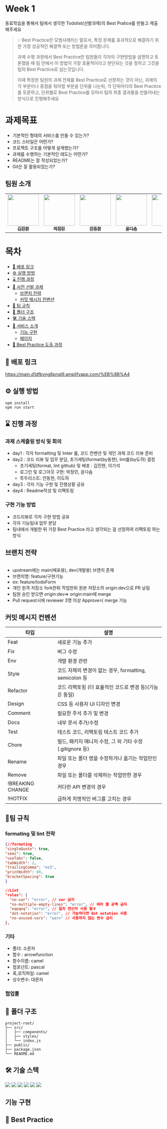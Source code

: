 # **Week 1**

동료학습을 통해서 팀에서 생각한 Todolist(선발과제)의 Best Pratice를 만들고 제출해주세요

> 💡 Best Practice란 모범사례라는 말로서, 특정 문제를 효과적으로 해결하기 위한 가장 성공적인 해결책 또는 방법론을 의미합니다.
>
> 과제 수행 과정에서 Best Practice란 팀원들이 각자의 구현방법을 설명하고 토론했을 때 팀 안에서 이 방법이 가장 효율적이라고 판단되는 것을 정하고 그것을 팀의 Best Practice로 삼는것입니다.
>
> 이때 특정한 팀원의 과제 전체를 Best Practice로 선정하는 것이 아닌, 과제의 각 부분이나 중점을 둬야할 부분을 단위를 나눈뒤, 각 단위마다의 Best Practice를 토론하고, 단위별로 Best Practice를 모아서 팀의 최종 결과물을 만들어내는 방식으로 진행해주세요


# 과제목표
- 기본적인 형태의 서비스를 만들 수 있는가?
- 코드 스타일은 어떤가?
- 프로젝트 구조를 어떻게 설계했는가?
- 과제를 수행하는 기본적인 태도는 어떤가?
- README는 잘 작성되었는가?
- Git은 잘 활용되었는가?


<h2>팀원 소개</h2>

<table>
  <tbody>
    <tr>
      <td align="center"><a href="https://github.com/wlsgus93"><img src="https://avatars.githubusercontent.com/u/35252854?v=4" width="100px;" alt=""/><br /><sub><b>김진현</b></sub></a><br /></td>
      <td align="center"><a href="https://github.com/plou102"><img src="https://avatars.githubusercontent.com/u/107393773?v=4" width="100px;" alt=""/><br /><sub><b>박정민</b></sub></a><br /></td>
      <td align="center"><a href="https://github.com/Donghyun-git"><img src="https://avatars.githubusercontent.com/u/78803763?v=4" width="100px;" alt=""/><br /><sub><b>안동현</b></sub></a><br /></td>
           <td align="center"><a href="https://github.com/datoybi"><img src="https://avatars.githubusercontent.com/u/41810621?v=4" width="100px;" alt=""/><br /><sub><b>윤다솜</b></sub></a><br /></td>
     <td align="center"><a href="https://github.com/kiseokDev"><img src="https://avatars.githubusercontent.com/u/107299502?v=4" width="100px;" alt=""/><br /><sub><b>이기석</b></sub></a><br /></td>
     <td align="center"><a href="https://github.com/haron-lee"><img src="https://avatars.githubusercontent.com/u/88657261?v=4" width="100px;" alt=""/><br /><sub><b>이도하</b></sub></a><br /></td>
     <tr/>
     <tr/>
  </tbody>
</table>
</div>

# 목차 
- [🔗 배포 링크](#-배포-링크)
- [⚙️ 실행 방법](#️-실행-방법)
- [⌛ 진행 과정](#-진행-과정)
- [🔗 사전 선발 과제](#-사전-선발-과제)
  - [브랜치 전략](#브랜치-전략)
  - [커밋 메시지 컨벤션](#커밋-메시지-컨벤션)
- [🤝 팀 규칙](#-팀-규칙)
- [📂 폴더 구조](#-폴더-구조)
- [🛠️ 기술 스택](#️-기술-스택)
- [📖 서비스 소개](#-서비스-소개)
  - [기능 구현](#기능-구현)
  - [페이지](#페이지)
- [👑 Best Practice 도출 과정](#-best-practice)

## 🔗 배포 링크
https://main.d1dfbvng6pnql9.amplifyapp.com/%EB%8B%A4

## ⚙️ 실행 방법
```
npm install
npm run start
```
## ⌛ 진행 과정
### 과제 스케줄링 방식 및 회의
 - day1 : 각자 formatting 및 linter 룰, 코드 컨벤션 및 개인 과제 코드 리뷰 준비
 - day2 : 코드 리뷰 및 업무 분담, 초기세팅(format(by동현), lint룰(by도하) 결정
   - 초기세팅(format, lint github) 및 배포 : 김진현, 이기석
   - 로그인 및 로그아웃 구현:  박정민, 윤다솜
   - 투두리스트: 안동현, 이도하
 - day3 : 각자 기능 구현 및 진행상황 공유
 - day4 : Readme작성 및 리팩토링 

### 구현 기능 방법
  - 코드리뷰로 각자 구현 방법 공유
  - 각자 기능팀내 업무 분담
  - 팀내에서 개발한 뒤 가장 Best Practice 라고 생각되는 걸 선정하여 리팩토링 하는 방식

## 브랜치 전략
<img src="https://github.com/wlsgus93/pre-onboarding-12th-1-12/assets/35252854/31806487-9c20-4b5c-8bf0-f7b49d536af9" alt=""/>
<br>
  

  - upstream에는 main(배포용), dev(개발용) 브랜치 존재
  - 브랜치명: feature/구현기능
  - ex: feature/todoForm
  - 개인 원격 저장소 fork한뒤 작업한뒤 원본 저장소의 origin:dev으로 PR 날림
  - 팀원 승인 받으면 origin:dev=> origin:main에 merge
  - Pull request시에 reviewer 3명 이상 Approve시 merge 가능

## 커밋 메시지 컨벤션
|타입|설명|
| --- | --- |
|Feat| 새로운 기능 추가|
|Fix|버그 수정|
|Env|개발 환경 관련 |
|Style| 코드 자체의 변경이 없는 경우, formatting, semicolon 등|
|Refactor|코드 리팩토링 (더 효율적인 코드로 변경 등)(기능은 동일)|
|Design|CSS 등 사용자 UI 디자인 변경|
|Comment|필요한 주석 추가 및 변경|
|Docs|내부 문서 추가/수정|
|Test|테스트 코드, 리팩토링 테스트 코드 추가|
|Chore| 빌드, 패키지 매니저 수정, 그 외 기타 수정 (.gitignore 등)|
|Rename|파일 또는 폴더 명을 수정하거나 옮기는 작업만인 경우|
|Remove|파일 또는 폴더를 삭제하는 작업만한 경우|
|!BREAKING CHANGE|커다란 API 변경의 경우|
|!HOTFIX|급하게 치명적인 버그를 고치는 경우|


## 🤝팀 규칙
  ### formating 및 lint 전략
  ```json
  {//formating
  "singleQuote": true,
  "semi": true,
  "useTabs": false,
  "tabWidth": 2,
  "trailingComma": "es5",
  "printWidth": 80,
  "bracketSpacing": true
  }
  ```
  ```json
 //Lint
"rules": {
    "no-var": "error", // var 금지
    "no-multiple-empty-lines": "error", // 여러 줄 공백 금지
    "eqeqeq": "error", // 일치 연산자 사용 필수
    "dot-notation": "error", // 가능하다면 dot notation 사용
    "no-unused-vars": "warn" // 사용하지 않는 변수 금지
},
  ```

  ### 기타
  - 폴더: 소문자
  - 함수 : arrowfunction
  - 함수이름: camel
  - 컴포넌트: pascal
  - 훅,로직파일: camel
  - 상수변수: 대문자
  ### 협업툴


## 📂 폴더 구조
```
project-root/
├── src/
│   ├── components/
│   ├── styles/
│   └── index.js
├── public/
├── package.json
└── README.md
```
## 🛠️ 기술 스택
<img src="https://img.shields.io/badge/Typescript-blue?style=square"/> <img src="https://img.shields.io/badge/React-61DAFB?style=flat-square&logo=React&logoColor=white"/> <img src="https://img.shields.io/badge/Axios-56347C?style=flat-square&logo=Axios&logoColor=white"/> <img src="https://img.shields.io/badge/styledcomponents-DB7093?style=flat-square&logo=styled-components&logoColor=white"/> <img src="https://img.shields.io/badge/GitHub-181717?style=flat-square&logo=GitHub&logoColor=white"/> <img src="https://img.shields.io/badge/Amazon Amplify-569A31?style=flat-square&logo=Amazon S3&logoColor=white"/>

## 기능 구현

## 👑 Best Practice
